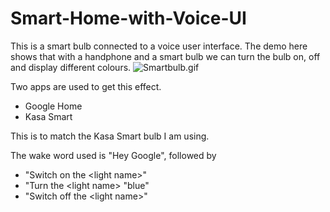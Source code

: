 # Smart-Home-with-Voice-UI
This is a smart bulb connected to a voice user interface. The demo here shows that with a handphone and a smart bulb we can turn the bulb on, off and display different colours.
![Smartbulb.gif](smartbulb.gif)

Two apps are used to get this effect.
* Google Home
* Kasa Smart

This is to match the Kasa Smart bulb I am using.

The wake word used is "Hey Google", followed by 
* "Switch on the &lt;light name&gt;"
* "Turn the &lt;light name&gt; "blue"  
* "Switch off the &lt;light name&gt;"
